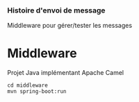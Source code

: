### Histoire d'envoi de message
Middleware pour gérer/tester les messages


# Middleware
Projet Java implémentant Apache Camel

```
cd middleware
mvn spring-boot:run
```

